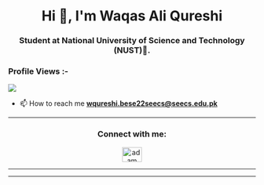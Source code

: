 <h1 align="center">Hi 👋, I'm Waqas Ali Qureshi</h1>
<h3 align="center">Student at National University of Science and Technology (NUST)🌟.</h3>

<h3>Profile Views :-</h3> 

![](https://komarev.com/ghpvc/?username=waqas2714)

- 📫 How to reach me **wqureshi.bese22seecs@seecs.edu.pk**


<hr>

<h3 align="center">Connect with me:</h3>
<p align="center">
  <a href= "https://www.linkedin.com/in/waqas-ali-qureshi-2b4209287/" target="blank"><img align="center"
      src="https://raw.githubusercontent.com/rahuldkjain/github-profile-readme-generator/master/src/images/icons/Social/linked-in-alt.svg"
      alt="adam pithewan" height="30" width="40" /></a>
</p>

<hr>

<hr>

